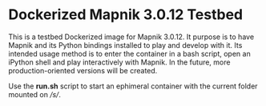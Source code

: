 # Dockerized Mapnik 3.0.12 Testbed

This is a testbed Dockerized image for Mapnik 3.0.12. It purpose is to have Mapnik and its Python bindings installed to play and develop with it. Its intended usage method is to enter the container in a bash script, open an iPython shell and play interactively with Mapnik. In the future, more production-oriented versions will be created.

Use the __run.sh__ script to start an ephimeral container with the current folder mounted on _/s/_.
